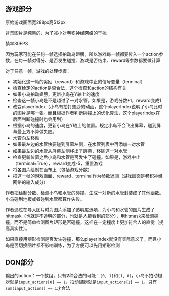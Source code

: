 ## 游戏部分

原始游戏画面宽288px高512px

背景图片是纯黑的，为了减小对卷积神经网络的干扰

帧率30FPS

因为玩家可能在任何一帧选择拍动鸟翅膀，所以游戏每一帧都要传入一个action参数，在每一帧对得分、是否发生碰撞、游戏是否结束、reward等参数都要做计算

对于任意一帧，游戏的处理步骤：
- 初始化这一帧的奖励（reward）和游戏中止的信号变量（terminal）
- 检查给定的action是否合法，这个检查和action的结构有关
- 如果小鸟拍动翅膀，更新小鸟在Y轴上的速度
- 检查这一帧小鸟是不是越过了一对水管。如果是，游戏分数+1，reward变成1
- 改变playerIndex（小鸟有拍打翅膀的动画，这个playerIndex说明了小鸟此时的图片是哪一张。而且根据作者判断碰撞上的优化算法，这个playerIndex在后面判断碰撞时也会用到）
- 根据小鸟的速度，更新小鸟在Y轴上的位置。规定小鸟不会飞出屏幕，碰到屏幕最上方不算做失败。
- 水管向左移动
- 如果最左边的水管快要碰到屏幕左侧，在水管列表中再添加一对水管
- 如果最左边的水管从屏幕左侧移出了屏幕，移除这一对水管
- 检查更新位置之后小鸟和水管是否发生了碰撞。如果是，游戏中止（terminal=True），reward变成-5，重置游戏
- 将各图片绘制在画布上（包括游戏分数）
- 把这一帧的游戏画面、reward、terminal作为参数返回（游戏画面是卷积神经网络的输入成分）

作者把绘制分数、检测小鸟和水管的碰撞、生成一对新的水管封装成了其他函数。小鸟碰到地板或者碰到水管都算作失败。

作者通过在导入图片时为图片添加了透明度选项，为小鸟和水管的图片生成了hitmask（也就是不透明的部分，也就是人能看到的部分），用hitmask来检测碰撞，而不是简单检测图片矩形是否碰撞，这样在一定程度上更加符合人的直觉（提高真实性）。

如果直接用矩形检测是否发生碰撞，那么playerIndex就没有实际意义了，而且小鸟是否切换图片都不影响训练，为了方便可以先用矩形检测

## DQN部分

输出的action：一个数组，只有**2**种合法的可能：`[0, 1]`和`[1, 0]`，小鸟不拍动翅膀就是`input_actions[0] == 1`，拍动翅膀就是`input_actions[1] == 1`，只有`sum(input_actions) == 1`才合法